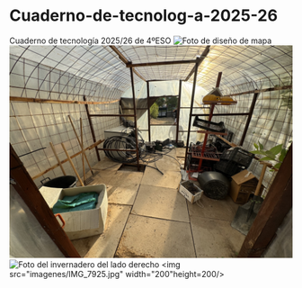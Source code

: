 # Cuaderno-de-tecnolog-a-2025-26
Cuaderno de tecnología 2025/26 de 4ºESO
![Foto de diseño de mapa](imagenes/IMG_7925.jpg)
![Foto del invernadero por dentro](imagenes/IMG_7743.jpg)
![Foto del invernadero del lado derecho](imagenes/IMG_7742.jpg)
<img src="imagenes/IMG_7925.jpg" width="200"height=200/>
